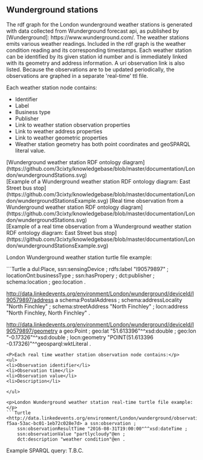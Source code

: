 
Wunderground stations
------------
<p>The rdf graph for the London wunderground weather stations is generated with data collected from Wunderground forecast api, as published by [Wunderground]: https://www.wunderground.com/. The weather stations emits various weather readings. Included in the rdf graph is the weather condition reading and its corresponding timestamps. Each weather station can be identified by its given station id number and is immediately linked with its geometry and address information. A uri observation link is also listed. Because the observations are to be updated periodically, the observations are graphed in a separate 'real-time' ttl file.</p>
<P>Each weather station node contains:</p>
<ul>
<li>Identifier</li>
<li>Label</li>
<li>Business type</li>
<li>Publisher</li>
<li>Link to weather station observation properties</li>
<li>Link to weather address properties</li>
<li>Link to weather geometric properties</li>
<li>Weather station geometry has both point coordinates and geoSPARQL literal value.</li>
</ul>
[Wunderground weather station RDF ontology diagram](https://github.com/3cixty/knowledgebase/blob/master/documentation/London/wundergroundStations.svg)</br>
[Example of a Wunderground weather station RDF ontology diagram: East Street bus stop](https://github.com/3cixty/knowledgebase/blob/master/documentation/London/wundergroundStationsExample.svg)
[Real time observation from a Wunderground weather station RDF ontology diagram](https://github.com/3cixty/knowledgebase/blob/master/documentation/London/wundergroundStations.svg)</br>
[Example of a real time observation from a Wunderground weather station RDF ontology diagram: East Street bus stop](https://github.com/3cixty/knowledgebase/blob/master/documentation/London/wundergroundStationsExample.svg)
<p>London Wunderground weather station turtle file example:</p>
```Turtle
<http://data.linkedevents.org/environment/London/wunderground/deviceId/I90579897> a dul:Place,
        ssn:sensingDevice ;
    rdfs:label "I90579897" ;
    locationOnt:businessType <http://data.linkedevents.org/kos/wunderground/weatherstation> ;
    ssn:hasPropery <http://data.linkedevents.org/environment/London/wunderground/observation/59ed2715-f5aa-53ac-bc01-1eb72c028e7d> ;
    dct:publisher <https://www.wunderground.com> ;
    schema:location <http://data.linkedevents.org/environment/London/wunderground/deviceId/I90579897/address> ;
    geo:location <http://data.linkedevents.org/environment/London/wunderground/deviceId/I90579897/geometry> .
    
<http://data.linkedevents.org/environment/London/wunderground/deviceId/I90579897/address> a schema:PostalAddress ;
    schema:addressLocality "North Finchley" ;
    schema:streetAddress "North Finchley" ;
    locn:address "North Finchley, North Finchley" .

<http://data.linkedevents.org/environment/London/wunderground/deviceId/I90579897/geometry> a geo:Point ;
    geo:lat "51.613396"^^xsd:double ;
    geo:lon "-0.17326"^^xsd:double ;
    locn:geometry "POINT(51.613396 -0.17326)"^^geosparql:wktLiteral .
```
<P>Each real time weather station observation node contains:</p>
<ul>
<li>Observation identifier</li>
<li>Observation time</li>
<li>Observation value</li>
<li>Description</li>

</ul>

<p>London Wunderground weather station real-time turtle file example:</p>
```Turtle
<http://data.linkedevents.org/environment/London/wunderground/observation/59ed2715-f5aa-53ac-bc01-1eb72c028e7d> a ssn:observation ;
    ssn:observationResultTime "2016-08-31T19:00:00"^^xsd:dateTime ;
    ssn:observationValue "partlycloudy"@en ;
    dct:description "weather condition"@en .
```

<p>Example SPARQL query: T.B.C.</p>
</br>




